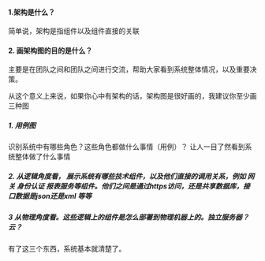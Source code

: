 #### 1.架构是什么？ 

简单说，架构是指组件以及组件直接的关联


#### 2. 画架构图的目的是什么？
主要是在团队之间和团队之间进行交流，帮助大家看到系统整体情况，以及重要决策。

从这个意义上来说，如果你心中有架构的话，架构图是很好画的，我建议你至少画三种图
##### 1. 用例图
识别系统中有哪些角色？这些角色都做什么事情（用例）？   让人一目了然看到系统整体做了什么事情

##### 2.  从逻辑角度看， 展示系统有哪些技术组件，以及他们直接的调用关系，例如 网关 身份认证  报表服务等组件。他们之间是通过https访问，还是共享数据库，接口数据是json还是xml 等等

##### 3 从物理角度看。这些逻辑上的组件是怎么部署到物理机器上的。独立服务器？云？

有了这三个东西，系统基本就清楚了。